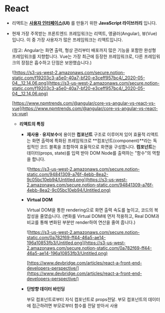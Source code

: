 # React

- 리액트는 **[사용자 인터페이스](https://medium.com/user-x/x1-ui%EB%A5%BC-%EC%9D%B4%ED%95%B4%ED%95%98%EA%B8%B0-%EC%9D%B8%ED%84%B0%ED%8E%98%EC%9D%B4%EC%8A%A4%EB%9E%80-%EB%AC%B4%EC%97%87%EC%9D%B8%EA%B0%80-67c41a117a4a)(UI)** 를 만들기 위한 **JavaScript 라이브러리** 입니다.

- 현재 가장 주목받는 프론트엔드 프레임워크는 리액트, 앵귤러(Angular), 뷰(Vue) 입니다. 이 중 가장 사용자가 많은 프레임워크는 리액트입니다.

  (참고: Angular는 화면 출력, 형상 관리부터 배포까지 많은 기능을 포함한 완성형 프레임워크를 지향합니다. Vue는 가장 최근에 등장한 프레임워크로, 다른 프레임워크의 장점은 흡수하고 단점은 보완했습니다.)

  ![https://s3-us-west-2.amazonaws.com/secure.notion-static.com/f19203c3-a5e0-40a7-bf20-e3ceff957bc4/_2020-05-04__12.14.06.png](https://s3-us-west-2.amazonaws.com/secure.notion-static.com/f19203c3-a5e0-40a7-bf20-e3ceff957bc4/_2020-05-04__12.14.06.png)

  [https://www.npmtrends.com/@angular/core-vs-angular-vs-react-vs-vue](https://www.npmtrends.com/@angular/core-vs-angular-vs-react-vs-vue)

  - **리액트의 특징**

    - **재사용 · 유지보수**에 용이한 **컴포넌트** 구조로 이루어져 있어 효율적
      리액트는 화면 출력에 특화된 프레임워크로 **컴포넌트(component)**라는 독립적인 코드 블록을 조합하여 효율적으로 화면을 구성합니다. **컴포넌트**는 데이터(props, state)를 입력 받아 DOM Node를 출력하는 "함수"의 역할을 합니다.

      ![https://s3-us-west-2.amazonaws.com/secure.notion-static.com/94841309-a76f-4ebb-8ea2-9c05bc10eb94/Untitled.png](https://s3-us-west-2.amazonaws.com/secure.notion-static.com/94841309-a76f-4ebb-8ea2-9c05bc10eb94/Untitled.png)

    - **Virtual DOM**

      Virtual DOM을 통한 rendering으로 화면 출력 속도를 높이고, 코드의 복잡성을 줄였습니다.
      (변화를 Virtual DOM에 먼저 적용하고, Real DOM과 비교를 통해 변화된 부분만 render하여 연산을 줄여 줍니다.)

      ![https://s3-us-west-2.amazonaws.com/secure.notion-static.com/0a782f69-ff44-46a5-ae14-196a10853fb3/Untitled.png](https://s3-us-west-2.amazonaws.com/secure.notion-static.com/0a782f69-ff44-46a5-ae14-196a10853fb3/Untitled.png)

      [https://www.devbridge.com/articles/react-a-front-end-developers-perspective/](https://www.devbridge.com/articles/react-a-front-end-developers-perspective/)

    - **단방향 데이터 바인딩**

      부모 컴포넌트로부터 자식 컴포넌트로 props전달.
      부모 컴포넌트의 데이터에 접근하려면 부모로부터 함수를 전달 받아서 사용
